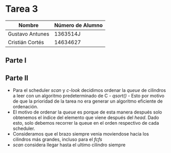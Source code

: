 # Tarea 3

| Nombre          | Número de Alumno |
|-----------------|------------------|
| Gustavo Antunes | 1363514J         |
| Cristián Cortés | 14634627         |

## Parte I

## Parte II
* Para el scheduler *scan* y *c-look* decidimos ordenar la *queue* de cilindros a leer con un algoritmo predeterminado de C - *qsort()* - Esto por motivo de que la prioridad de la tarea no era generar un algoritmo eficiente de ordenación.
* El motivo de ordenar la *queue* es porque de esta manera después solo obtenemos el índice del elemento que viene después del *head*. Dado esto, solo debemos recorrer la queue en el orden respectivo de cada scheduler.
* Consideramos que el brazo siempre venia moviendose hacia los cilindros más grandes, incluso para el *fcfs*
* *scan* considera llegar hasta el ultimo cilindro siempre
